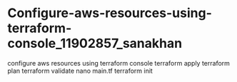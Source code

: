 # Configure-aws-resources-using-terraform-console_11902857_sanakhan
configure aws resources using terraform console 
terraform apply
terraform plan
terraform validate
nano main.tf
terraform init

